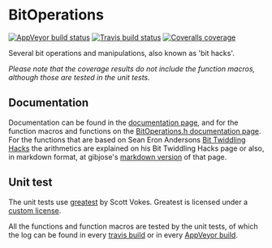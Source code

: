 # BitOperations
[![AppVeyor build status][badge-appveyor]][appveyor]
[![Travis build status][badge-travis]][travis]
[![Coveralls coverage][badge-coveralls]][coveralls]

Several bit operations and manipulations, also known as 'bit hacks'.  

*Please note that the coverage results do not include the function macros, although those are tested in the unit tests.*

## Documentation
Documentation can be found in the [documentation page](http://vidavidorra.github.io/BitOperations/html/index.html), and for the function macros and functions on the [BitOperations.h documentation page](http://vidavidorra.github.io/BitOperations/html/BitOperations_8h.html).  
For the functions that are based on Sean Eron Andersons [Bit Twiddling Hacks](https://graphics.stanford.edu/~seander/bithacks.html) the arithmetics are explained on his Bit Twiddling Hacks page or also, in markdown format, at gibjose's [markdown version](https://github.com/gibsjose/BitHacks/blob/master/BitHacks.md) of that page.

## Unit test
The unit tests use [greatest](https://github.com/silentbicycle/greatest/) by Scott Vokes. Greatest is licensed under a [custom license](https://github.com/silentbicycle/greatest/blob/master/LICENSE).  

All the functions and function macros are tested by the unit tests, of which the log can be found in every [travis build](https://travis-ci.org/vidavidorra/BitOperations#L169-L243) or in every [AppVeyor build](https://ci.appveyor.com/project/vidavidorra/bitoperations/build/artifacts).


[badge-appveyor]:           https://ci.appveyor.com/api/projects/status/730ef5s733aaoyyp?svg=true
[appveyor]:                 https://ci.appveyor.com/project/vidavidorra/bitoperations
[badge-travis]:             https://travis-ci.org/vidavidorra/BitOperations.svg
[travis]:                   https://travis-ci.org/vidavidorra/BitOperations
[badge-coveralls]:          https://coveralls.io/repos/vidavidorra/BitOperations/badge.svg?branch=master&service=github
[coveralls]:                https://coveralls.io/github/vidavidorra/BitOperations?branch=master
